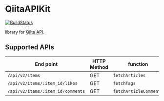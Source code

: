 # QiitaAPIKit
[![BuildStatus](https://github.com/ry-itto/QiitaAPIKit/workflows/push_on_master/badge.svg)](https://github.com/ry-itto/QiitaAPIKit/actions?workflow=push_on_master)

library for [Qiita API](https://qiita.com/api/v2/docs).

## Supported APIs
|End point|HTTP Method|function|
|--|--|--|
|`/api/v2/items`|GET|`fetchArticles`|
|`/api/v2/items/:item_id/likes`|GET|`fetchTags`|
|`/api/v2/items/:item_id/comments`|GET|`fetchArticleComments`|